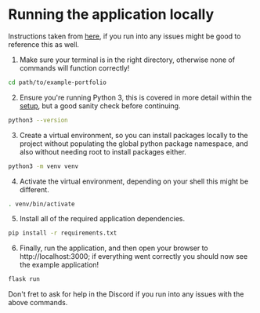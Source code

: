 # Running the application locally

Instructions taken from [here](https://flask.palletsprojects.com/en/2.0.x/installation/), if you run into any issues might be good to reference this as well.

1. Make sure your terminal is in the right directory, otherwise none of commands will function correctly!

```sh
cd path/to/example-portfolio
```

2. Ensure you're running Python 3, this is covered in more detail within the [setup](setup/overview.md), but a good sanity check before continuing.

```sh
python3 --version
```

3. Create a virtual environment, so you can install packages locally to the project without populating the global python package namespace, and also without needing root to install packages either.

```sh
python3 -m venv venv
```

4. Activate the virtual environment, depending on your shell this might be different.

```sh
. venv/bin/activate
```

5. Install all of the required application dependencies.

```sh
pip install -r requirements.txt
```

6. Finally, run the application, and then open your browser to http://localhost:3000; if everything went correctly you should now see the example application!

```sh
flask run
```

Don't fret to ask for help in the Discord if you run into any issues with the above commands.
